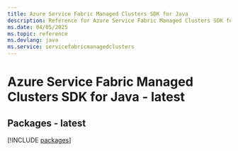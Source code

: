 ```yaml
---
title: Azure Service Fabric Managed Clusters SDK for Java
description: Reference for Azure Service Fabric Managed Clusters SDK for Java
ms.date: 04/05/2025
ms.topic: reference
ms.devlang: java
ms.service: servicefabricmanagedclusters
---
```

# Azure Service Fabric Managed Clusters SDK for Java - latest
## Packages - latest
[!INCLUDE [packages](service-fabric-managed-clusters-index.md)]